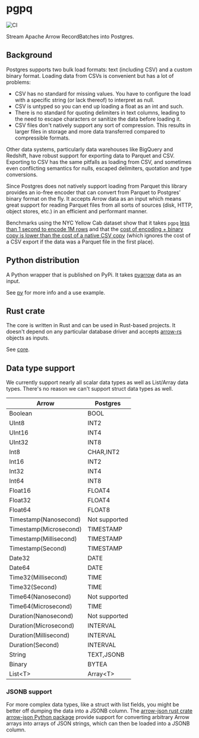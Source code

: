 # pgpq

![CI](https://github.com/adriangb/pgpq/actions/workflows/python.yaml/badge.svg)

Stream Apache Arrow RecordBatches into Postgres.

## Background

Postgres supports two bulk load formats: text (including CSV) and a custom binary format.
Loading data from CSVs is convenient but has a lot of problems:

- CSV has no standard for missing values. You have to configure the load with a specific string (or lack thereof) to interpret as null.
- CSV is untyped so you can end up loading a float as an int and such.
- There is no standard for quoting delimiters in text columns, leading to the need to escape characters or sanitize the data before loading it.
- CSV files don't natively support any sort of compression. This results in larger files in storage and more data transferred compared to compressible formats.

Other data systems, particularly data warehouses like BigQuery and Redshift, have robust support for exporting data to Parquet and CSV.
Exporting to CSV has the same pitfalls as loading from CSV, and sometimes even conflicting semantics for nulls, escaped delimiters, quotation and type conversions.

Since Postgres does not natively support loading from Parquet this library provides an io-free encoder that can convert from Parquet to Postgres' binary format on the fly.
It accepts Arrow data as an input which means great support for reading Parquet files from all sorts of sources (disk, HTTP, object stores, etc.) in an efficient and performant manner.

Benchmarks using the NYC Yellow Cab dataset show that it takes `pgpq` [less than 1 second to encode 1M rows](py/benches/encode.ipynb) and that the [cost of encoding + binary copy is lower than the cost of a native CSV copy](py/benches/copy.ipynb) (which ignores the cost of a CSV export if the data was a Parquet file in the first place).

## Python distribution

A Python wrapper that is published on PyPi.
It takes [pyarrow](https://arrow.apache.org/docs/python/index.html#) data as an input.

See [py](./py) for more info and a use example.

## Rust crate

The core is written in Rust and can be used in Rust-based projects.
It doesn't depend on any particular database driver and accepts [arrow-rs](https://github.com/apache/arrow-rs) objects as inputs.

See [core](./core).

## Data type support

We currently support nearly all scalar data types as well as List/Array data types.
There's no reason we can't support struct data types as well.

|   Arrow                   |   Postgres       |
|---------------------------|------------------|
|   Boolean                 |   BOOL           |
|   UInt8                   |   INT2           |
|   UInt16                  |   INT4           |
|   UInt32                  |   INT8           |
|   Int8                    |   CHAR,INT2      |
|   Int16                   |   INT2           |
|   Int32                   |   INT4           |
|   Int64                   |   INT8           |
|   Float16                 |   FLOAT4         |
|   Float32                 |   FLOAT4         |
|   Float64                 |   FLOAT8         |
|   Timestamp(Nanosecond)   |   Not supported  |
|   Timestamp(Microsecond)  |   TIMESTAMP      |
|   Timestamp(Millisecond)  |   TIMESTAMP      |
|   Timestamp(Second)       |   TIMESTAMP      |
|   Date32                  |   DATE           |
|   Date64                  |   DATE           |
|   Time32(Millisecond)     |   TIME           |
|   Time32(Second)          |   TIME           |
|   Time64(Nanosecond)      |   Not supported  |
|   Time64(Microsecond)     |   TIME           |
|   Duration(Nanosecond)    |   Not supported  |
|   Duration(Microsecond)   |   INTERVAL       |
|   Duration(Millisecond)   |   INTERVAL       |
|   Duration(Second)        |   INTERVAL       |
|   String                  |   TEXT,JSONB     |
|   Binary                  |   BYTEA          |
|   List\<T\>               |   Array\<T\>     |

### JSONB support

For more complex data types, like a struct with list fields, you might be better off dumping the data into a JSONB column. The [arrow-json rust crate](https://crates.io/crates/arrow-json) [arrow-json Python package](./json/README.md) provide support for converting arbitrary Arrow arrays into arrays of JSON strings, which can then be loaded into a JSONB column.
